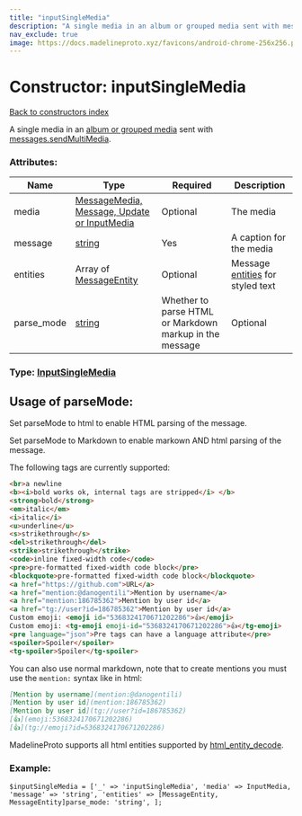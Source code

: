 ```yaml
---
title: "inputSingleMedia"
description: "A single media in an album or grouped media sent with messages.sendMultiMedia."
nav_exclude: true
image: https://docs.madelineproto.xyz/favicons/android-chrome-256x256.png
---
```

# Constructor: inputSingleMedia  
[Back to constructors index](/API_docs/constructors/index.html)



A single media in an [album or grouped media](https://core.telegram.org/api/files#albums-grouped-media) sent with [messages.sendMultiMedia](../methods/messages.sendMultiMedia.html).

### Attributes:

| Name     |    Type       | Required | Description |
|----------|---------------|----------|-------------|
|media|[MessageMedia, Message, Update or InputMedia](/API_docs/types/InputMedia.html) | Optional|The media|
|message|[string](/API_docs/types/string.html) | Yes|A caption for the media|
|entities|Array of [MessageEntity](/API_docs/types/MessageEntity.html) | Optional|Message [entities](https://core.telegram.org/api/entities) for styled text|
|parse\_mode| [string](/API_docs/types/string.html) | Whether to parse HTML or Markdown markup in the message| Optional |



### Type: [InputSingleMedia](/API_docs/types/InputSingleMedia.html)



## Usage of parseMode:

Set parseMode to html to enable HTML parsing of the message.  

Set parseMode to Markdown to enable markown AND html parsing of the message.  

The following tags are currently supported:

```html
<br>a newline
<b><i>bold works ok, internal tags are stripped</i> </b>
<strong>bold</strong>
<em>italic</em>
<i>italic</i>
<u>underline</u>
<s>strikethrough</s>
<del>strikethrough</del>
<strike>strikethrough</strike>
<code>inline fixed-width code</code>
<pre>pre-formatted fixed-width code block</pre>
<blockquote>pre-formatted fixed-width code block</blockquote>
<a href="https://github.com">URL</a>
<a href="mention:@danogentili">Mention by username</a>
<a href="mention:186785362">Mention by user id</a>
<a href="tg://user?id=186785362">Mention by user id</a>
Custom emoji: <emoji id="5368324170671202286">👍</emoji>
Custom emoji: <tg-emoji emoji-id="5368324170671202286">👍</tg-emoji>
<pre language="json">Pre tags can have a language attribute</pre>
<spoiler>Spoiler</spoiler>
<tg-spoiler>Spoiler</tg-spoiler>
```

You can also use normal markdown, note that to create mentions you must use the `mention:` syntax like in html:  

```markdown
[Mention by username](mention:@danogentili)
[Mention by user id](mention:186785362)
[Mention by user id](tg://user?id=186785362)
[👍](emoji:5368324170671202286)
[👍](tg://emoji?id=5368324170671202286)
```

MadelineProto supports all html entities supported by [html_entity_decode](http://php.net/manual/en/function.html-entity-decode.php).
### Example:

```
$inputSingleMedia = ['_' => 'inputSingleMedia', 'media' => InputMedia, 'message' => 'string', 'entities' => [MessageEntity, MessageEntity]parse_mode: 'string', ];
```  
